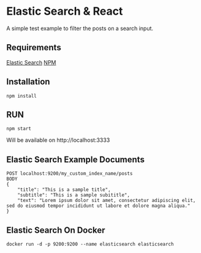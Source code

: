 # Elastic Search & React
A simple test example to filter the posts on a search input.

## Requirements
[Elastic Search](https://www.elastic.co/downloads/elasticsearch)
[NPM](https://www.npmjs.com/)

## Installation
```
npm install
```

## RUN
```
npm start
```

Will be available on http://localhost:3333

## Elastic Search Example Documents
```
POST localhost:9200/my_custom_index_name/posts
BODY
{
    "title": "This is a sample title",
    "subtitle": "This is a sample subititle",
    "text": "Lorem ipsum dolor sit amet, consectetur adipiscing elit, sed do eiusmod tempor incididunt ut labore et dolore magna aliqua."
}
```

## Elastic Search On Docker
```
docker run -d -p 9200:9200 --name elasticsearch elasticsearch
```
